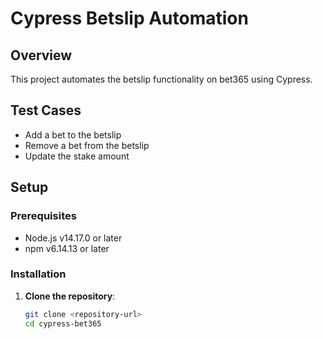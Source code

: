 # Cypress Betslip Automation

## Overview
This project automates the betslip functionality on bet365 using Cypress.

## Test Cases
- Add a bet to the betslip
- Remove a bet from the betslip
- Update the stake amount

## Setup

### Prerequisites
- Node.js v14.17.0 or later
- npm v6.14.13 or later

### Installation

1. **Clone the repository**:
   ```bash
   git clone <repository-url>
   cd cypress-bet365
